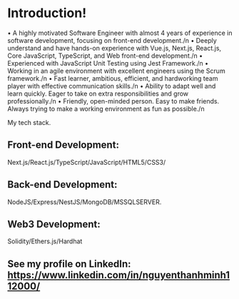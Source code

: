 # Introduction!
•   A highly motivated Software Engineer with almost 4 years of experience in software development, focusing on front-end development./n
•   Deeply understand and have hands-on experience with Vue.js, Next.js, React.js, Core JavaScript, TypeScript, and Web front-end development./n
•   Experienced with JavaScript Unit Testing using Jest Framework./n
•   Working in an agile environment with excellent engineers using the Scrum framework./n
•   Fast learner, ambitious, efficient, and hardworking team player with effective communication skills./n
•   Ability to adapt well and learn quickly. Eager to take on extra responsibilities and grow professionally./n
•   Friendly, open-minded person. Easy to make friends. Always trying to make a working environment as fun as possible./n

My tech stack.

## Front-end Development:

Next.js/React.js/TypeScript/JavaScript/HTML5/CSS3/

## Back-end Development:

NodeJS/Express/NestJS/MongoDB/MSSQLSERVER.

## Web3 Development:

Solidity/Ethers.js/Hardhat

## See my profile on LinkedIn: https://www.linkedin.com/in/nguyenthanhminh112000/

